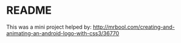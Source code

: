 # README

This was a mini project helped by:  http://mrbool.com/creating-and-animating-an-android-logo-with-css3/36770
